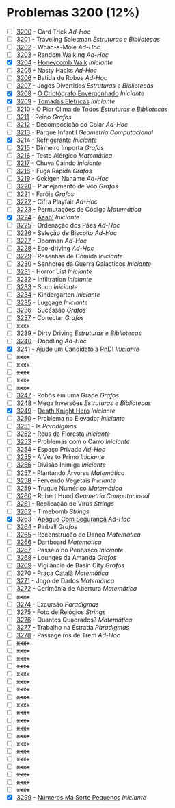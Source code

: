 # Problemas 3200 (12%)

  - [ ]  [3200](https://www.beecrowd.com.br/judge/pt/problems/view/3200) - Card Trick *Ad-Hoc*
  - [ ]  [3201](https://www.beecrowd.com.br/judge/pt/problems/view/3201) - Traveling Salesman *Estruturas e Bibliotecas*
  - [ ]  [3202](https://www.beecrowd.com.br/judge/pt/problems/view/3202) - Whac-a-Mole *Ad-Hoc*
  - [ ]  [3203](https://www.beecrowd.com.br/judge/pt/problems/view/3203) - Random Walking *Ad-Hoc*
  - [x]  [3204](https://www.beecrowd.com.br/judge/pt/problems/view/3204) - [Honeycomb Walk](https://github.com/potigol/uoj-potigol/blob/master/src/3200/3204.poti) *Iniciante*
  - [ ]  [3205](https://www.beecrowd.com.br/judge/pt/problems/view/3205) - Nasty Hacks *Ad-Hoc*
  - [ ]  [3206](https://www.beecrowd.com.br/judge/pt/problems/view/3206) - Batida de Robos *Ad-Hoc*
  - [ ]  [3207](https://www.beecrowd.com.br/judge/pt/problems/view/3207) - Jogos Divertidos *Estruturas e Bibliotecas*
  - [x]  [3208](https://www.beecrowd.com.br/judge/pt/problems/view/3208) - [O Criptógrafo Envergonhado](https://github.com/potigol/uoj-potigol/blob/master/src/3200/3208.poti) *Iniciante*
  - [x]  [3209](https://www.beecrowd.com.br/judge/pt/problems/view/3209) - [Tomadas Elétricas](https://github.com/potigol/uoj-potigol/blob/master/src/3200/3209.poti) *Iniciante*
  - [ ]  [3210](https://www.beecrowd.com.br/judge/pt/problems/view/3210) - O Pior Clima de Todos *Estruturas e Bibliotecas*
  - [ ]  [3211](https://www.beecrowd.com.br/judge/pt/problems/view/3211) - Reino *Grafos*
  - [ ]  [3212](https://www.beecrowd.com.br/judge/pt/problems/view/3212) - Decomposição do Colar *Ad-Hoc*
  - [ ]  [3213](https://www.beecrowd.com.br/judge/pt/problems/view/3213) - Parque Infantil *Geometria Computacional*
  - [x]  [3214](https://www.beecrowd.com.br/judge/pt/problems/view/3214) - [Refrigerante](https://github.com/potigol/uoj-potigol/blob/master/src/3200/3214.poti) *Iniciante*
  - [ ]  [3215](https://www.beecrowd.com.br/judge/pt/problems/view/3215) - Dinheiro Importa *Grafos*
  - [ ]  [3216](https://www.beecrowd.com.br/judge/pt/problems/view/3216) - Teste Alérgico *Matemática*
  - [ ]  [3217](https://www.beecrowd.com.br/judge/pt/problems/view/3217) - Chuva Caindo *Iniciante*
  - [ ]  [3218](https://www.beecrowd.com.br/judge/pt/problems/view/3218) - Fuga Rápida *Grafos*
  - [ ]  [3219](https://www.beecrowd.com.br/judge/pt/problems/view/3219) - Gokigen Naname *Ad-Hoc*
  - [ ]  [3220](https://www.beecrowd.com.br/judge/pt/problems/view/3220) - Planejamento de Vôo *Grafos*
  - [ ]  [3221](https://www.beecrowd.com.br/judge/pt/problems/view/3221) - Faróis *Grafos*
  - [ ]  [3222](https://www.beecrowd.com.br/judge/pt/problems/view/3222) - Cifra Playfair *Ad-Hoc*
  - [ ]  [3223](https://www.beecrowd.com.br/judge/pt/problems/view/3223) - Permutações de Código *Matemática*
  - [x]  [3224](https://www.beecrowd.com.br/judge/pt/problems/view/3224) - [Aaah!](https://github.com/potigol/uoj-potigol/blob/master/src/3200/3224.poti) *Iniciante*
  - [ ]  [3225](https://www.beecrowd.com.br/judge/pt/problems/view/3225) - Ordenação dos Pães *Ad-Hoc*
  - [ ]  [3226](https://www.beecrowd.com.br/judge/pt/problems/view/3226) - Seleção de Biscoito *Ad-Hoc*
  - [ ]  [3227](https://www.beecrowd.com.br/judge/pt/problems/view/3227) - Doorman *Ad-Hoc*
  - [ ]  [3228](https://www.beecrowd.com.br/judge/pt/problems/view/3228) - Eco-driving *Ad-Hoc*
  - [ ]  [3229](https://www.beecrowd.com.br/judge/pt/problems/view/3229) - Resenhas de Comida *Iniciante*
  - [ ]  [3230](https://www.beecrowd.com.br/judge/pt/problems/view/3230) - Senhores da Guerra Galácticos *Iniciante*
  - [ ]  [3231](https://www.beecrowd.com.br/judge/pt/problems/view/3231) - Horror List *Iniciante*
  - [ ]  [3232](https://www.beecrowd.com.br/judge/pt/problems/view/3232) - Infiltration *Iniciante*
  - [ ]  [3233](https://www.beecrowd.com.br/judge/pt/problems/view/3233) - Suco *Iniciante*
  - [ ]  [3234](https://www.beecrowd.com.br/judge/pt/problems/view/3234) - Kindergarten *Iniciante*
  - [ ]  [3235](https://www.beecrowd.com.br/judge/pt/problems/view/3235) - Luggage *Iniciante*
  - [ ]  [3236](https://www.beecrowd.com.br/judge/pt/problems/view/3236) - Sucessão *Grafos*
  - [ ]  [3237](https://www.beecrowd.com.br/judge/pt/problems/view/3237) - Conectar *Grafos*
  - [ ] ~~xxxx~~
  - [ ]  [3239](https://www.beecrowd.com.br/judge/pt/problems/view/3239) - Dirty Driving *Estruturas e Bibliotecas*
  - [ ]  [3240](https://www.beecrowd.com.br/judge/pt/problems/view/3240) - Doodling *Ad-Hoc*
  - [x]  [3241](https://www.beecrowd.com.br/judge/pt/problems/view/3241) - [Ajude um Candidato a PhD!](https://github.com/potigol/uoj-potigol/blob/master/src/3200/3241.poti) *Iniciante*
  - [ ] ~~xxxx~~
  - [ ] ~~xxxx~~
  - [ ] ~~xxxx~~
  - [ ] ~~xxxx~~
  - [ ] ~~xxxx~~
  - [ ]  [3247](https://www.beecrowd.com.br/judge/pt/problems/view/3247) - Robôs em uma Grade *Grafos*
  - [ ]  [3248](https://www.beecrowd.com.br/judge/pt/problems/view/3248) - Mega Inversões *Estruturas e Bibliotecas*
  - [x]  [3249](https://www.beecrowd.com.br/judge/pt/problems/view/3249) - [Death Knight Hero](https://github.com/potigol/uoj-potigol/blob/master/src/3200/3249.poti) *Iniciante*
  - [ ]  [3250](https://www.beecrowd.com.br/judge/pt/problems/view/3250) - Problema no Elevador *Iniciante*
  - [ ]  [3251](https://www.beecrowd.com.br/judge/pt/problems/view/3251) - ls *Paradigmas*
  - [ ]  [3252](https://www.beecrowd.com.br/judge/pt/problems/view/3252) - Reus da Floresta *Iniciante*
  - [ ]  [3253](https://www.beecrowd.com.br/judge/pt/problems/view/3253) - Problemas com o Carro *Iniciante*
  - [ ]  [3254](https://www.beecrowd.com.br/judge/pt/problems/view/3254) - Espaço Privado *Ad-Hoc*
  - [ ]  [3255](https://www.beecrowd.com.br/judge/pt/problems/view/3255) - A Vez to Primo *Iniciante*
  - [ ]  [3256](https://www.beecrowd.com.br/judge/pt/problems/view/3256) - Divisão Inimiga *Iniciante*
  - [ ]  [3257](https://www.beecrowd.com.br/judge/pt/problems/view/3257) - Plantando Árvores *Matemática*
  - [ ]  [3258](https://www.beecrowd.com.br/judge/pt/problems/view/3258) - Fervendo Vegetais *Iniciante*
  - [ ]  [3259](https://www.beecrowd.com.br/judge/pt/problems/view/3259) - Truque Numérico *Matemática*
  - [ ]  [3260](https://www.beecrowd.com.br/judge/pt/problems/view/3260) - Robert Hood *Geometria Computacional*
  - [ ]  [3261](https://www.beecrowd.com.br/judge/pt/problems/view/3261) - Replicação de Vírus *Strings*
  - [ ]  [3262](https://www.beecrowd.com.br/judge/pt/problems/view/3262) - Timebomb *Strings*
  - [x]  [3263](https://www.beecrowd.com.br/judge/pt/problems/view/3263) - [Apague Com Segurança](https://github.com/potigol/uoj-potigol/blob/master/src/3200/3263.poti) *Ad-Hoc*
  - [ ]  [3264](https://www.beecrowd.com.br/judge/pt/problems/view/3264) - Pinball *Grafos*
  - [ ]  [3265](https://www.beecrowd.com.br/judge/pt/problems/view/3265) - Reconstrução de Dança *Matemática*
  - [ ]  [3266](https://www.beecrowd.com.br/judge/pt/problems/view/3266) - Dartboard *Matemática*
  - [ ]  [3267](https://www.beecrowd.com.br/judge/pt/problems/view/3267) - Passeio no Penhasco *Iniciante*
  - [ ]  [3268](https://www.beecrowd.com.br/judge/pt/problems/view/3268) - Lounges da Amanda *Grafos*
  - [ ]  [3269](https://www.beecrowd.com.br/judge/pt/problems/view/3269) - Vigilância de Basin City *Grafos*
  - [ ]  [3270](https://www.beecrowd.com.br/judge/pt/problems/view/3270) - Praça Catalã *Matemática*
  - [ ]  [3271](https://www.beecrowd.com.br/judge/pt/problems/view/3271) - Jogo de Dados *Matemática*
  - [ ]  [3272](https://www.beecrowd.com.br/judge/pt/problems/view/3272) - Cerimônia de Abertura *Matemática*
  - [ ] ~~xxxx~~
  - [ ]  [3274](https://www.beecrowd.com.br/judge/pt/problems/view/3274) - Excursão *Paradigmas*
  - [ ]  [3275](https://www.beecrowd.com.br/judge/pt/problems/view/3275) - Foto de Relógios *Strings*
  - [ ]  [3276](https://www.beecrowd.com.br/judge/pt/problems/view/3276) - Quantos Quadrados? *Matemática*
  - [ ]  [3277](https://www.beecrowd.com.br/judge/pt/problems/view/3277) - Trabalho na Estrada *Paradigmas*
  - [ ]  [3278](https://www.beecrowd.com.br/judge/pt/problems/view/3278) - Passageiros de Trem *Ad-Hoc*
  - [ ] ~~xxxx~~
  - [ ] ~~xxxx~~
  - [ ] ~~xxxx~~
  - [ ] ~~xxxx~~
  - [ ] ~~xxxx~~
  - [ ] ~~xxxx~~
  - [ ] ~~xxxx~~
  - [ ] ~~xxxx~~
  - [ ] ~~xxxx~~
  - [ ] ~~xxxx~~
  - [ ] ~~xxxx~~
  - [ ] ~~xxxx~~
  - [ ] ~~xxxx~~
  - [ ] ~~xxxx~~
  - [ ] ~~xxxx~~
  - [ ] ~~xxxx~~
  - [ ] ~~xxxx~~
  - [ ] ~~xxxx~~
  - [ ] ~~xxxx~~
  - [ ] ~~xxxx~~
  - [x]  [3299](https://www.beecrowd.com.br/judge/pt/problems/view/3299) - [Números Má Sorte Pequenos](https://github.com/potigol/uoj-potigol/blob/master/src/3200/3299.poti) *Iniciante*